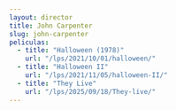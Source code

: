 ```yaml
---
layout: director
title: John Carpenter
slug: john-carpenter
peliculas:
  - title: "Halloween (1978)"
    url: "/lps/2021/10/01/halloween/"
  - title: "Halloween II"
    url: "/lps/2021/11/05/halloween-II/"
  - title: "They Live"
    url: "/lps/2025/09/18/They-live/"
---
```

